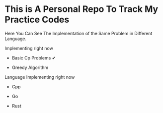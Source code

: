 # This is A Personal Repo To Track My Practice Codes

Here You Can See The Implementation of the Same Problem in Different Language.

Implementing right now

- Basic Cp Problems ✔

- Greedy Algorithm 

Language Implementing right now

- Cpp

- Go

- Rust
